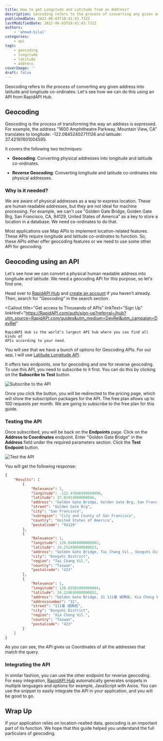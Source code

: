```yaml
---
title: How to get Longitude and Latitude from an Address?
description: Geocoding refers to the process of converting any given address into latitude and longitude co-ordinates. Let's see how we can do this using an API from RapidAPI Hub.
publishedDate: 2022-06-03T18:41:43.732Z
lastModifiedDate: 2022-06-03T18:41:43.732Z
authors:
    - 'ahmad-bilal'
categories:
    - api
tags:
    - geocoding
    - longitude
    - latitude
    - address
coverImage: ''
draft: false
---
```


<Lead>

Geocoding refers to the process of converting any given address into latitude and longitude co-ordinates. Let's see how we can do this using an API from RapidAPI Hub.

</Lead>

## Geocoding

Geocoding is the process of transforming the way an address is expressed. For example, the address "1600 Amphitheatre Parkway, Mountain View, CA" translates to longitude: -122.08452402711126 and latitude: 37.42197601004595.

It covers the following two techniques:

-   **Geocoding**: Converting physical addresses into longitude and latitude co-ordinates.

-   **Reverse Geocoding**: Converting longitude and latitude co-ordinates into physical addresses.

### Why is it needed?

We are aware of physical addresses as a way to express location. These are human readable addresses, but they are not ideal for machine processing. For example, we can't use "Golden Gate Bridge, Golden Gate Brg, San Francisco, CA, 94129, United States of America" as a key to store a location in a database. We need co-ordinates to do that.

Most applications use Map APIs to implement location-related features. These APIs require longitude and latitude co-ordinates to function. So, these APIs either offer geocoding features or we need to use some other API for geocoding.

## Geocoding using an API

Let's see how we can convert a physical human readable address into longitude and latitude. We need a geocoding API for this purpose, so let's find one.

Head over to [RapidAPI Hub](https://RapidAPI.com/hub?utm_source=RapidAPI.com/guides&utm_medium=DevRel&utm_campaign=DevRel) and [create an account](https://RapidAPI.com/auth/sign-up?referral=/hub?utm_source=RapidAPI.com/guides&utm_medium=DevRel&utm_campaign=DevRel) if you haven’t already. Then, search for "Geocoding" in the search section.

<Callout
	title="Get access to Thousands of APIs"
	linkText="Sign Up"
	linkHref="https://RapidAPI.com/auth/sign-up?referral=/hub?utm_source=RapidAPI.com/guides&utm_medium=DevRel&utm_campaign=DevRel"
>
	RapidAPI Hub is the world’s largest API hub where you can find all kinds of
	APIs according to your need.
</Callout>

You will see that we have a bunch of options for Geocoding APIs. For our app, I will use [Latitude Longitude API](https://rapidapi.com/apishub/api/address-from-to-latitude-longitude/?utm_source=RapidAPI.com/guides&utm_medium=DevRel&utm_campaign=DevRel).

It offers two endpoints, one for geocoding and one for reverse geocoding. To use this API, you need to subscribe to it first. You can do this by clicking on the **Subscribe to Test** button.

![Subscribe to the API](https://raw.githubusercontent.com/RapidAPI/DevRel-Stack-Data/production/guides/posts/geocoding/images/subscribe.png)

Once you click the button, you will be redirected to the pricing page, which will show the subscription packages for the API. The free plan allows up to 100 requests per month. We are going to subscribe to the free plan for this guide.

### Testing the API

Once subscribed, you will be back on the **Endpoints** page. Click on the **Address to Coordinates** endpoint. Enter "Golden Gate Bridge" in the **Address** field under the required parameters section. Click the **Test Endpoint** button.

![Test the API](https://raw.githubusercontent.com/RapidAPI/DevRel-Stack-Data/production/guides/posts/geocoding/images/test.png)

You will get the following response:

```json
{
	"Results": [
		{
			"Relevance": 1,
			"longitude": -122.47846999999996,
			"latitude": 37.81914000000006,
			"address": "Golden Gate Bridge, Golden Gate Brg, San Francisco, CA, 94129, United States of America",
			"street": "Golden Gate Brg",
			"city": "San Francisco",
			"subregion": "City and County of San Francisco",
			"country": "United States of America",
			"postalcode": "94129"
		},
		{
			"Relevance": 1,
			"longitude": 120.84068000000002,
			"latitude": 24.252490000000023,
			"address": "Golden Gate Bridge, Tai Chang Vil., Dongshi District, Taichung City, 423, Taiwan",
			"city": "Dongshi District",
			"region": "Tai Chang Vil.",
			"country": "Taiwan",
			"postalcode": "423"
		},
		{
			"Relevance": 1,
			"longitude": 120.83581000000004,
			"latitude": 24.219630000000052,
			"address": "Golden Gate Bridge, 31 111巷 城興街, Xia Cheng Vil., Dongshi District, Taichung City, 423, Taiwan",
			"addressnumber": "31",
			"street": "111巷 城興街",
			"city": "Dongshi District",
			"region": "Xia Cheng Vil.",
			"country": "Taiwan",
			"postalcode": "423"
		}
	]
}
```

As you can see, the API gives us Coordinates of all the addresses that match the query.

### Integrating the API

In similar fashion, you can use the other endpoint for reverse geocoding. For easy integration, [RapidAPI Hub](https://RapidAPI.com/hub?utm_source=RapidAPI.com/guides&utm_medium=DevRel&utm_campaign=DevRel) automatically generates snippets in multiple languages and options for example, JavaScript with Axios. You can use the snippet to easily integrate the API in your application, and you will be good to go.

## Wrap Up

If your application relies on location-realted data, geocoding is an important part of its function. We hope that this guide helped you understand the full particulars of geocoding.
